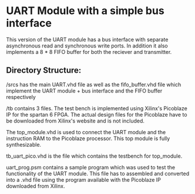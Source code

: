 # UART Module with a simple bus interface 

This version of the UART module has a bus interface with separate asynchronous read and synchronous write ports.
In addition it also implements a 8 * 8 FIFO buffer for both the reciever and transmitter.

## Directory Structure:

/srcs has the main UART.vhd file as well as the fifo_buffer.vhd file which implement the UART module + bus interface and the FIFO buffer respectively

/tb contains 3 files. The test bench is implemented using Xilinx's Picoblaze IP for the spartan 6 FPGA. The actual design files for the Picoblaze have to be downloaded from Xilinx's website and is not included. 

The top_module.vhd is used to connect the UART module and the instruction RAM to the Picoblaze processor. This top module is fully synthesizable.

tb_uart_pico.vhd is the file which contains the testbench for top_module.

uart_prog.psm contains a sample program which was used to test the functionality of the UART module. This file has to assembled and converted into a .vhd file using the program available with the Picoblaze IP downloaded from Xilinx.
